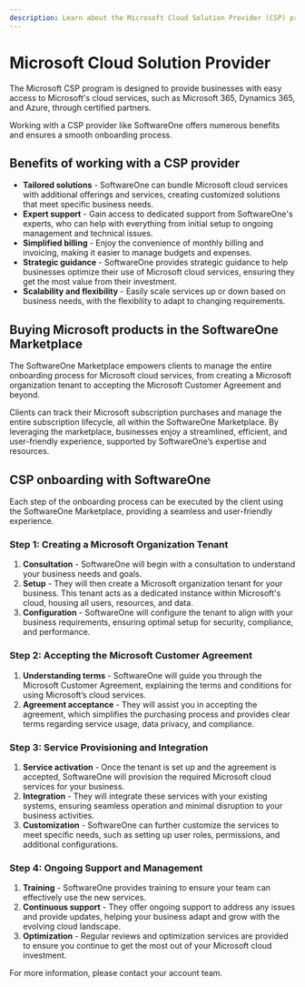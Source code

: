 ```yaml
---
description: Learn about the Microsoft Cloud Solution Provider (CSP) program.
---
```


# Microsoft Cloud Solution Provider

The Microsoft CSP program is designed to provide businesses with easy access to Microsoft's cloud services, such as Microsoft 365, Dynamics 365, and Azure, through certified partners.&#x20;

Working with a CSP provider like SoftwareOne offers numerous benefits and ensures a smooth onboarding process.

## Benefits of working with a CSP provider <a href="#benefits-of-working-with-a-csp-provider-like-softwareone" id="benefits-of-working-with-a-csp-provider-like-softwareone"></a>

* **Tailored solutions** - SoftwareOne can bundle Microsoft cloud services with additional offerings and services, creating customized solutions that meet specific business needs.
* **Expert support** - Gain access to dedicated support from SoftwareOne's experts, who can help with everything from initial setup to ongoing management and technical issues.
* **Simplified billing** - Enjoy the convenience of monthly billing and invoicing, making it easier to manage budgets and expenses.
* **Strategic guidance** - SoftwareOne provides strategic guidance to help businesses optimize their use of Microsoft cloud services, ensuring they get the most value from their investment.
* **Scalability and flexibility** - Easily scale services up or down based on business needs, with the flexibility to adapt to changing requirements.

## Buying Microsoft products in the SoftwareOne Marketplace <a href="#buying-microsoft-products-in-the-softwareone-marketplace" id="buying-microsoft-products-in-the-softwareone-marketplace"></a>

The SoftwareOne Marketplace empowers clients to manage the entire onboarding process for Microsoft cloud services, from creating a Microsoft organization tenant to accepting the Microsoft Customer Agreement and beyond.&#x20;

Clients can track their Microsoft subscription purchases and manage the entire subscription lifecycle, all within the SoftwareOne Marketplace. By leveraging the marketplace, businesses enjoy a streamlined, efficient, and user-friendly experience, supported by SoftwareOne’s expertise and resources.

## CSP onboarding with SoftwareOne <a href="#csp-onboarding-with-softwareone" id="csp-onboarding-with-softwareone"></a>

Each step of the onboarding process can be executed by the client using the SoftwareOne Marketplace, providing a seamless and user-friendly experience.

### **Step 1: Creating a Microsoft Organization Tenant**

1. **Consultation** - SoftwareOne will begin with a consultation to understand your business needs and goals.
2. **Setup** - They will then create a Microsoft organization tenant for your business. This tenant acts as a dedicated instance within Microsoft's cloud, housing all users, resources, and data.
3. **Configuration** - SoftwareOne will configure the tenant to align with your business requirements, ensuring optimal setup for security, compliance, and performance.

### **Step 2: Accepting the Microsoft Customer Agreement**

1. **Understanding terms** - SoftwareOne will guide you through the Microsoft Customer Agreement, explaining the terms and conditions for using Microsoft’s cloud services.
2. **Agreement acceptance** - They will assist you in accepting the agreement, which simplifies the purchasing process and provides clear terms regarding service usage, data privacy, and compliance.

### **Step 3: Service Provisioning and Integration**

1. **Service activation** - Once the tenant is set up and the agreement is accepted, SoftwareOne will provision the required Microsoft cloud services for your business.
2. **Integration** - They will integrate these services with your existing systems, ensuring seamless operation and minimal disruption to your business activities.
3. **Customization** - SoftwareOne can further customize the services to meet specific needs, such as setting up user roles, permissions, and additional configurations.

### **Step 4: Ongoing Support and Management**

1. **Training** - SoftwareOne provides training to ensure your team can effectively use the new services.
2. **Continuous support** - They offer ongoing support to address any issues and provide updates, helping your business adapt and grow with the evolving cloud landscape.
3. **Optimization** - Regular reviews and optimization services are provided to ensure you continue to get the most out of your Microsoft cloud investment.

For more information, please contact your account team.

